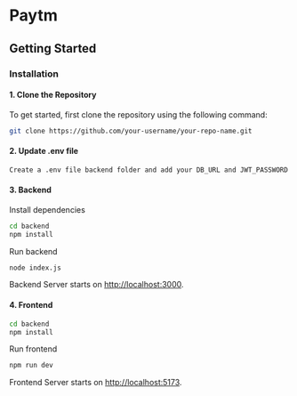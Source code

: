 # Paytm

## Getting Started

### Installation

#### 1. Clone the Repository

To get started, first clone the repository using the following command:

```bash
git clone https://github.com/your-username/your-repo-name.git
```

#### 2. Update .env file
```bash
Create a .env file backend folder and add your DB_URL and JWT_PASSWORD
```

#### 3. Backend
Install dependencies
```bash
cd backend
npm install
```
Run backend
```bash
node index.js
```
Backend Server starts on [http://localhost:3000](http://localhost:3000).
#### 4. Frontend
```bash
cd backend
npm install
```
Run frontend
```bash
npm run dev
```
Frontend Server starts on [http://localhost:5173](http://localhost:5173).